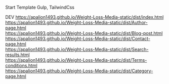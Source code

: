 Start Template Gulp, TailwindCss

DEV
https://apalion1493.github.io/Weight-Loss-Media-static/dist/index.html <br/>
https://apalion1493.github.io/Weight-Loss-Media-static/dist/Author-page.html <br/>
https://apalion1493.github.io/Weight-Loss-Media-static/dist/Blog-post.html <br/>
https://apalion1493.github.io/Weight-Loss-Media-static/dist/Contact-page.html <br/>
https://apalion1493.github.io/Weight-Loss-Media-static/dist/Search-results.html <br/>
https://apalion1493.github.io/Weight-Loss-Media-static/dist/Terms-conditions.html <br/>
https://apalion1493.github.io/Weight-Loss-Media-static/dist/Category-page.html <br/>
